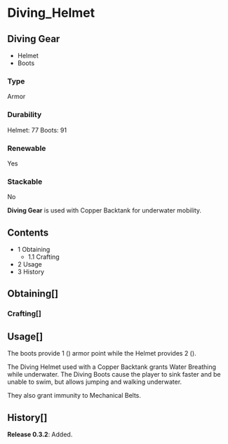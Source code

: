 # Diving_Helmet

## Diving Gear

- Helmet
- Boots

### Type

Armor

### Durability

Helmet: 77
Boots: 91

### Renewable

Yes

### Stackable

No

**Diving Gear** is used with Copper Backtank for underwater mobility.

## Contents

- 1 Obtaining
    - 1.1 Crafting
- 2 Usage
- 3 History

## Obtaining[]

### Crafting[]

## Usage[]

The boots provide 1 () armor point while the Helmet provides 2 ().

The Diving Helmet used with a Copper Backtank grants Water Breathing while underwater. The Diving Boots cause the player to sink faster and be unable to swim, but allows jumping and walking underwater.

They also grant immunity to Mechanical Belts.

## History[]

**Release 0.3.2**: Added.